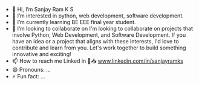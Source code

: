 - 👋 Hi, I’m Sanjay Ram K S
- 👀 I’m interested in python, web development, software development. 
- 🌱 I’m currently learning BE EEE final year student. 
- 💞️ I’m looking to collaborate on I'm looking to collaborate on projects that involve Python, Web Development, and Software Development. If you have an idea or a project that aligns with these interests, I'd love to contribute and learn from you. Let's work together to build something innovative and exciting!
- 📫 How to reach me Linked in 🔗📥 www.linkedin.com/in/sanjayramks
- 😄 Pronouns: ...
- ⚡ Fun fact: ...

<!---
sanjay3103/sanjay3103 is a ✨ special ✨ repository because its `README.md` (this file) appears on your GitHub profile.
You can click the Preview link to take a look at your changes.
--->
